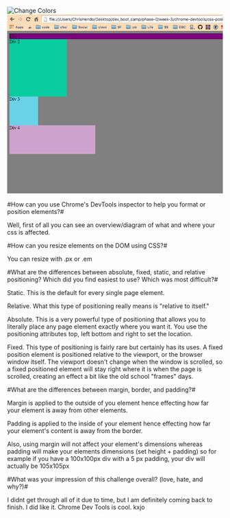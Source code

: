 ![Change Colors](Phase-0/week-3/chrome-devtools/imgs/change-colors.png)
![Columns](imgs/column.png)

#How can you use Chrome's DevTools inspector to help you format or position elements?#

Well, first of all you can see an overview/diagram of what and where your css is affected. 


#How can you resize elements on the DOM using CSS?#

You can resize with .px or .em 


#What are the differences between absolute, fixed, static, and relative positioning? Which did you find easiest to use? Which was most difficult?#

Static. This is the default for every single page element. 

Relative. What this type of positioning really means is "relative to itself."

Absolute. This is a very powerful type of positioning that allows you to literally place any page element exactly where you want it. You use the positioning attributes top, left bottom and right to set the location. 

Fixed. This type of positioning is fairly rare but certainly has its uses. A fixed position element is positioned relative to the viewport, or the browser window itself. The viewport doesn't change when the window is scrolled, so a fixed positioned element will stay right where it is when the page is scrolled, creating an effect a bit like the old school "frames" days.

#What are the differences between margin, border, and padding?#

Margin is applied to the outside of you element hence effecting how far your element is away from other elements.


Padding is applied to the inside of your element hence effecting how far your element's content is away from the border.

Also, using margin will not affect your element's dimensions whereas padding will make your elements dimensions (set height + padding) so for example if you have a 100x100px div with a 5 px padding, your div will actually be 105x105px

#What was your impression of this challenge overall? (love, hate, and why?)#

I didnt get through all of it due to time, but I am definitely coming back to finish. I did like it. Chrome Dev Tools is cool.   kxjo
